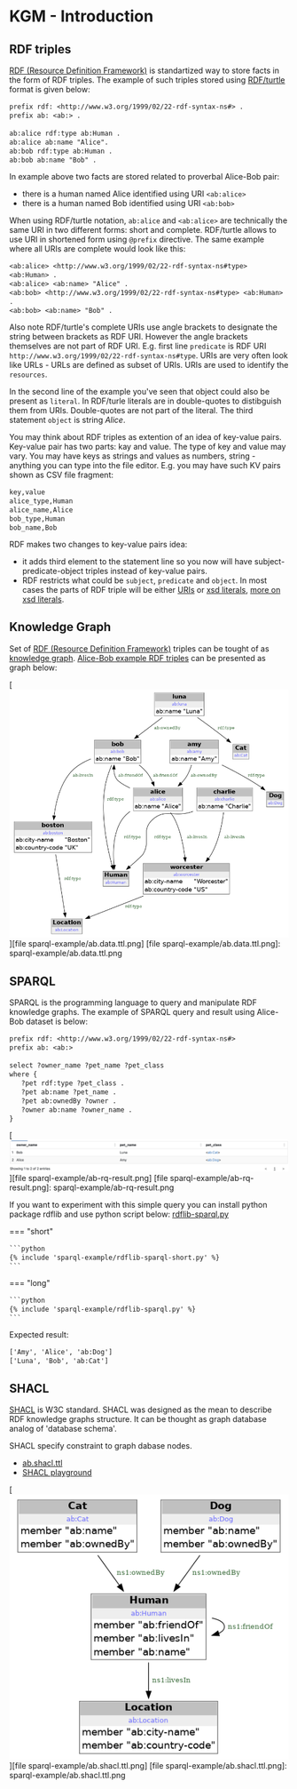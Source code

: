 # KGM - Introduction

## RDF triples

[RDF (Resource Definition Framework)](https://en.wikipedia.org/wiki/Resource_Description_Framework) is standartized way to store facts in the form of RDF triples. The example of such triples stored using [RDF/turtle](https://en.wikipedia.org/wiki/Turtle_(syntax)) format is given below:

```
prefix rdf: <http://www.w3.org/1999/02/22-rdf-syntax-ns#> .
prefix ab: <ab:> .

ab:alice rdf:type ab:Human .
ab:alice ab:name "Alice".
ab:bob rdf:type ab:Human .
ab:bob ab:name "Bob" .
```

In example above two facts are stored related to proverbal Alice-Bob pair:

 - there is a human named Alice identified using URI `<ab:alice>`
 - there is a human named Bob identified using URI `<ab:bob>`

When using RDF/turtle notation, `ab:alice` and `<ab:alice>` are technically the same URI in two different forms: short and complete. RDF/turtle allows to use URI in shortened form using `@prefix` directive. The same example where all URIs are complete would look like this:

```
<ab:alice> <http://www.w3.org/1999/02/22-rdf-syntax-ns#type> <ab:Human> .
<ab:alice> <ab:name> "Alice" .
<ab:bob> <http://www.w3.org/1999/02/22-rdf-syntax-ns#type> <ab:Human> .
<ab:bob> <ab:name> "Bob" .
```

Also note RDF/turtle's complete URIs use angle brackets to designate the string between brackets as RDF URI. However the angle brackets themselves are not part of RDF URI. E.g. first line `predicate` is RDF URI `http://www.w3.org/1999/02/22-rdf-syntax-ns#type`. URIs are very often look like URLs - URLs are defined as subset of URIs. URIs are used to identify the `resources`.

In the second line of the example you've seen that object could also be present as `literal`. In RDF/turle literals are in double-quotes to distibguish them from URIs. Double-quotes are not part of the literal. The third statement `object` is string *Alice*.

You may think about RDF triples as extention of an idea of key-value pairs. Key-value pair has two parts: kay and value. The type of key and value may vary. You may have keys as strings and values as numbers, string - anything you can type into the file editor. E.g. you may have such KV pairs shown as CSV file fragment:

```
key,value
alice_type,Human
alice_name,Alice
bob_type,Human
bob_name,Bob
```

RDF makes two changes to key-value pairs idea:

 - it adds third element to the statement line so you now will have subject-predicate-object triples instead of key-value pairs.
 - RDF restricts what could be `subject`, `predicate` and `object`. In most cases the parts of RDF triple will be either [URIs](https://en.wikipedia.org/wiki/Uniform_Resource_Identifier) or [xsd literals](https://www.w3.org/TR/rdf11-concepts/#xsd-datatypes), [more on xsd literals](https://www.w3.org/TR/xmlschema-2/#built-in-datatypes).

## Knowledge Graph

Set of [RDF (Resource Definition Framework)](https://en.wikipedia.org/wiki/Resource_Description_Framework) triples can be tought of as [knowledge graph](https://en.wikipedia.org/wiki/Knowledge_graph). [Alice-Bob example RDF triples](/kgm/sparql-example/ab.data.ttl) can be presented as graph below:

[![image](sparql-example/ab.data.ttl.png)][file sparql-example/ab.data.ttl.png]
[file sparql-example/ab.data.ttl.png]: sparql-example/ab.data.ttl.png

## SPARQL

SPARQL is the programming language to query and manipulate RDF knowledge graphs. The example of SPARQL query and result using Alice-Bob dataset is below:

```
prefix rdf: <http://www.w3.org/1999/02/22-rdf-syntax-ns#>
prefix ab: <ab:>

select ?owner_name ?pet_name ?pet_class
where {
   ?pet rdf:type ?pet_class .
   ?pet ab:name ?pet_name .
   ?pet ab:ownedBy ?owner .
   ?owner ab:name ?owner_name .
}
```

[![image](sparql-example/ab-rq-result.png)][file sparql-example/ab-rq-result.png]
[file sparql-example/ab-rq-result.png]: sparql-example/ab-rq-result.png

If you want to experiment with this simple query you can install python package rdflib and use python script below:
[rdflib-sparql.py](/kgm/sparql-example/rdflib-sparql.py)

=== "short"

    ```python    
    {% include 'sparql-example/rdflib-sparql-short.py' %}
    ```
    
=== "long"

    ```python
    {% include 'sparql-example/rdflib-sparql.py' %}
    ```

Expected result:
```
['Amy', 'Alice', 'ab:Dog']
['Luna', 'Bob', 'ab:Cat']
```

## SHACL

[SHACL](https://en.wikipedia.org/wiki/SHACL) is W3C standard. SHACL was designed as the mean to describe RDF knowledge graphs structure. It can be thought as graph database analog of 'database schema'.

SHACL specify constraint to graph dabase nodes.

 - [ab.shacl.ttl](/kgm/sparql-example/ab.shacl.ttl)
 - [SHACL playground](https://shacl.org/playground/)

[![image](sparql-example/ab.shacl.ttl.png)][file sparql-example/ab.shacl.ttl.png]
[file sparql-example/ab.shacl.ttl.png]: sparql-example/ab.shacl.ttl.png
